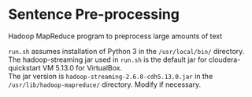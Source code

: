 # Sentence Pre-processing
Hadoop MapReduce program to preprocess large amounts of text

`run.sh` assumes installation of Python 3 in the `/usr/local/bin/` directory.<br/>
The hadoop-streaming jar used in `run.sh` is the default jar for cloudera-quickstart VM 5.13.0 for VirtualBox.<br/>
The jar version is `hadoop-streaming-2.6.0-cdh5.13.0.jar` in the `/usr/lib/hadoop-mapreduce/` directory. Modify if necessary.